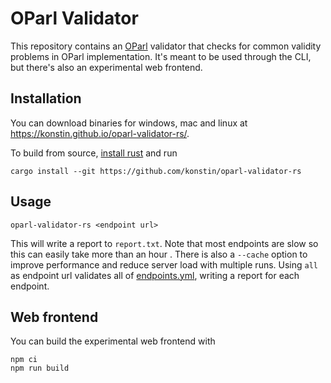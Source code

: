 # OParl Validator

This repository contains an [OParl](https://oparl.org/) validator that checks for common validity problems in OParl implementation. It's meant to be used through the CLI, but there's also an experimental web frontend.

## Installation

You can download binaries for windows, mac and linux at https://konstin.github.io/oparl-validator-rs/.

To build from source, [install rust](https://rustup.rs/) and run

```shell
cargo install --git https://github.com/konstin/oparl-validator-rs
```

## Usage

```shell
oparl-validator-rs <endpoint url>
```

This will write a report to `report.txt`. Note that most endpoints are slow so this can easily take more than an hour . There is also a `--cache` option to improve performance and reduce server load with multiple runs. Using `all` as endpoint url validates all of [endpoints.yml](https://github.com/OParl/resources/blob/main/endpoints.yml), writing a report for each endpoint.

## Web frontend

You can build the experimental web frontend with

```shell
npm ci
npm run build
```
